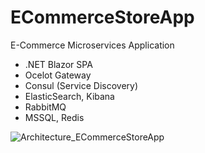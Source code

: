 # ECommerceStoreApp
E-Commerce Microservices Application

- .NET Blazor SPA
- Ocelot Gateway
- Consul (Service Discovery)
- ElasticSearch, Kibana
- RabbitMQ
- MSSQL, Redis

![Architecture_ECommerceStoreApp](https://user-images.githubusercontent.com/82120298/232288567-eb350065-a8ed-4743-b4d5-0c4de56cc4a4.png)


